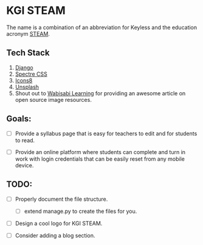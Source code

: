 # KGI STEAM

The name is a combination of an abbreviation for Keyless and the education
acronym [STEAM](https://en.wikipedia.org/wiki/STEAM_fields).


## Tech Stack
1.  [Django](https://www.djangoproject.com/)
2.  [Spectre CSS](https://picturepan2.github.io/spectre/)
3.  [Icons8](https://icons8.com/)
4.  [Unsplash](https://unsplash.com/search/photos/open-source)
5.  Shout out to [Wabisabi Learning](https://www.wabisabilearning.com/blog/15-open-source-image-resources)
    for providing an awesome article on open source image resources.


## Goals:
- [ ] Provide a syllabus page that is easy for teachers to edit and for
      students to read.

- [ ] Provide an online platform where students can complete and turn in work
      with login credentials that can be easily reset from any mobile device.


## TODO:
- [ ] Properly document the file structure.
  - [ ] extend manage.py to create the files for you.

- [ ] Design a cool logo for KGI STEAM.

- [ ] Consider adding a blog section.
